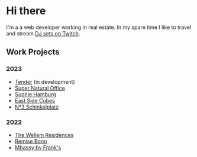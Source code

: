 # Hi there

I'm a a web developer working in real estate. In my spare time I like to travel and stream [DJ sets on Twitch](https://twitch.tv/einbuhrmi).

## Work Projects

### 2023

- [Tender](https://tender.estate) (in development)
- [Super Natural Office](https://www.super-natural-office.de)
- [Sophie Hamburg](https://sophie.hamburg)
- [East Side Cubes](https://www.east-side-cubes.de)
- [Nº3 Schinkelplatz](https://no3-schinkelplatz.cdmn.de/en)

### 2022

- [The Wellem Residences](https://www.thewellemresidences.com)
- [Remise Bonn](https://www.remise-bonn.de)
- [Mbassy by Frank's](https://www.mbassybyfranks.com)

